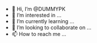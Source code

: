 - 👋 Hi, I’m @DUMMYPK
- 👀 I’m interested in ...
- 🌱 I’m currently learning ...
- 💞️ I’m looking to collaborate on ...
- 📫 How to reach me ...

<!---
DUMMYPK/DUMMYPK is a ✨ special ✨ repository because its `README.md` (this file) appears on your GitHub profile.
You can click the Preview link to take a look at your changes.
--->
